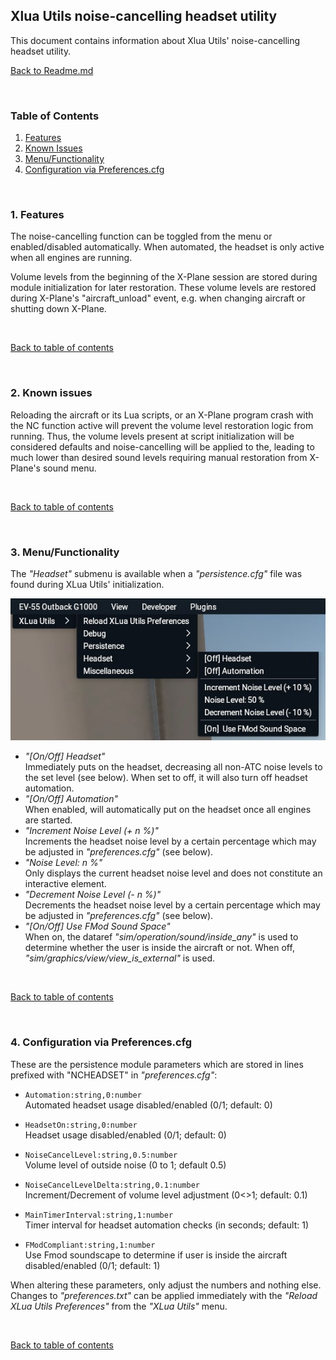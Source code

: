 ## Xlua Utils noise-cancelling headset utility

This document contains information about Xlua Utils' noise-cancelling headset utility.

[Back to Readme.md](../README.md) 

&nbsp;

<a name="toc"></a>
### Table of Contents
1. [Features](#1)  
2. [Known Issues](#2)  
3. [Menu/Functionality](#3)   
4. [Configuration via Preferences.cfg](#4)   

&nbsp;

<a name="1"></a>
### 1. Features

The noise-cancelling function can be toggled from the menu or enabled/disabled automatically. When automated, the headset is only active when all engines are running.

Volume levels from the beginning of the X-Plane session are stored during module initialization for later restoration. These volume levels are restored during X-Plane's "aircraft_unload" event, e.g. when changing aircraft or shutting down X-Plane.

&nbsp;

[Back to table of contents](#toc)

&nbsp;

<a name="2"></a>
### 2. Known issues

Reloading the aircraft or its Lua scripts, or an X-Plane program crash with the NC function active will prevent the volume level restoration logic from running. Thus, the volume levels present at script initialization will be considered defaults and noise-cancelling will be applied to the, leading to much lower than desired sound levels requiring manual restoration from X-Plane's sound menu.

&nbsp;

[Back to table of contents](#toc)

&nbsp;

<a name="3"></a>
### 3. Menu/Functionality

The _"Headset"_ submenu is available when a _"persistence.cfg"_ file was found during XLua Utils' initialization.

![XLua NCHeadset Menu](Images/XLuaUtils_NCHeadset.jpg  "XLua NCHeadset Menu")

- _"[On/Off] Headset"_   
Immediately puts on the headset, decreasing all non-ATC noise levels to the set level (see below). When set to off, it will also turn off headset automation.
- _"[On/Off] Automation"_   
When enabled, will automatically put on the headset once all engines are started.
- _"Increment Noise Level (+ n %)"_   
Increments the headset noise level by a certain percentage which may be adjusted in _"preferences.cfg"_ (see below).
- _"Noise Level: n %"_   
Only displays the current headset noise level and does not constitute an interactive element.
- _"Decrement Noise Level (- n %)"_   
Decrements the  headset noise level by a certain percentage which may be adjusted in _"preferences.cfg"_ (see below).
- _"[On/Off] Use FMod Sound Space"_   
When on, the dataref *"sim/operation/sound/inside_any"* is used to determine whether the user is inside the aircraft or not. When off, *"sim/graphics/view/view_is_external"* is used.

&nbsp;

[Back to table of contents](#toc)

&nbsp;

<a name="4"></a>
### 4. Configuration via Preferences.cfg

These are the persistence module parameters which are stored in lines prefixed with "NCHEADSET" in _"preferences.cfg"_:

- `Automation:string,0:number`   
Automated headset usage disabled/enabled (0/1; default: 0)

- `HeadsetOn:string,0:number`   
Headset usage disabled/enabled (0/1; default: 0)

- `NoiseCancelLevel:string,0.5:number`   
Volume level of outside noise (0 to 1; default 0.5)

- `NoiseCancelLevelDelta:string,0.1:number`   
Increment/Decrement of volume level adjustment (0<>1; default: 0.1)

- `MainTimerInterval:string,1:number`   
Timer interval for headset automation checks (in seconds; default: 1)

- `FModCompliant:string,1:number`   
Use Fmod soundscape to determine if user is inside the aircraft disabled/enabled  (0/1; default: 1)

When altering these parameters, only adjust the numbers and nothing else.   
Changes to _"preferences.txt"_ can be applied immediately with the _"Reload XLua Utils Preferences"_ from the _"XLua Utils"_ menu.

&nbsp;

[Back to table of contents](#toc)

&nbsp;
